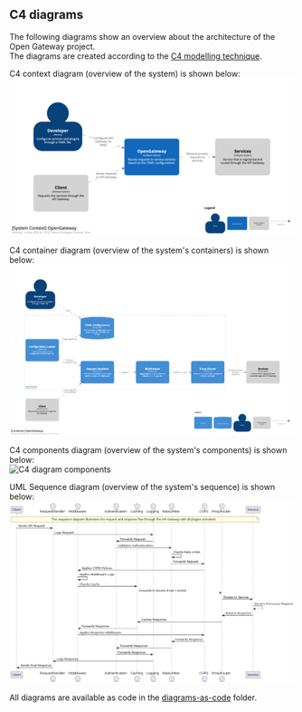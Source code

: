 ## C4 diagrams

The following diagrams show an overview about the architecture of the Open Gateway project.<br>
The diagrams are created according to the [C4 modelling technique](https://c4model.com/).

C4 context diagram (overview of the system) is shown below: <br>
![C4 diagram context](https://github.com/lucdoe/open-gateway/blob/main/docs/diagrams-as-image/context.png?raw=true)

C4 container diagram (overview of the system's containers) is shown below: <br>
![C4 diagram container](https://github.com/lucdoe/open-gateway/blob/main/docs/diagrams-as-image/container.png?raw=true)

C4 components diagram (overview of the system's components) is shown below: <br>
![C4 diagram components](https://github.com/lucdoe/open-gateway/blob/main/docs/diagrams-as-image/components.png?raw=true)

UML Sequence diagram (overview of the system's sequence) is shown below: <br>
![UML Sequence diagram](https://github.com/lucdoe/open-gateway/blob/main/docs/diagrams-as-image/sequence.png?raw=true)

All diagrams are available as code in the [diagrams-as-code](https://github.com/lucdoe/open-gateway/tree/main/docs/diagrams-as-code) folder.
